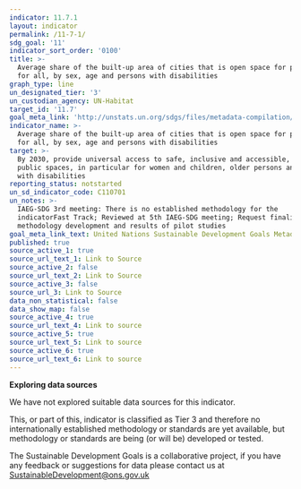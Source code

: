 ```yaml
---
indicator: 11.7.1
layout: indicator
permalink: /11-7-1/
sdg_goal: '11'
indicator_sort_order: '0100'
title: >-
  Average share of the built-up area of cities that is open space for public use
  for all, by sex, age and persons with disabilities
graph_type: line
un_designated_tier: '3'
un_custodian_agency: UN-Habitat
target_id: '11.7'
goal_meta_link: 'http://unstats.un.org/sdgs/files/metadata-compilation/Metadata-Goal-11.pdf'
indicator_name: >-
  Average share of the built-up area of cities that is open space for public use
  for all, by sex, age and persons with disabilities
target: >-
  By 2030, provide universal access to safe, inclusive and accessible, green and
  public spaces, in particular for women and children, older persons and persons
  with disabilities
reporting_status: notstarted
un_sd_indicator_code: C110701
un_notes: >-
  IAEG-SDG 3rd meeting: There is no established methodology for the
  indicatorFast Track; Reviewed at 5th IAEG-SDG meeting; Request finalised
  methodology development and results of pilot studies
goal_meta_link_text: United Nations Sustainable Development Goals Metadata (pdf 2066kB)
published: true
source_active_1: true
source_url_text_1: Link to Source
source_active_2: false
source_url_text_2: Link to Source
source_active_3: false
source_url_3: Link to Source
data_non_statistical: false
data_show_map: false
source_active_4: true
source_url_text_4: Link to source
source_active_5: true
source_url_text_5: Link to source
source_active_6: true
source_url_text_6: Link to source
---
```

**Exploring data sources**

We have not explored suitable data sources for this indicator.

This, or part of this, indicator is classified as Tier 3 and therefore no internationally established methodology or standards are yet available, but methodology or standards are being (or will be) developed or tested.

The Sustainable Development Goals is a collaborative project, if you have any feedback or suggestions for data please contact us at <SustainableDevelopment@ons.gov.uk>
